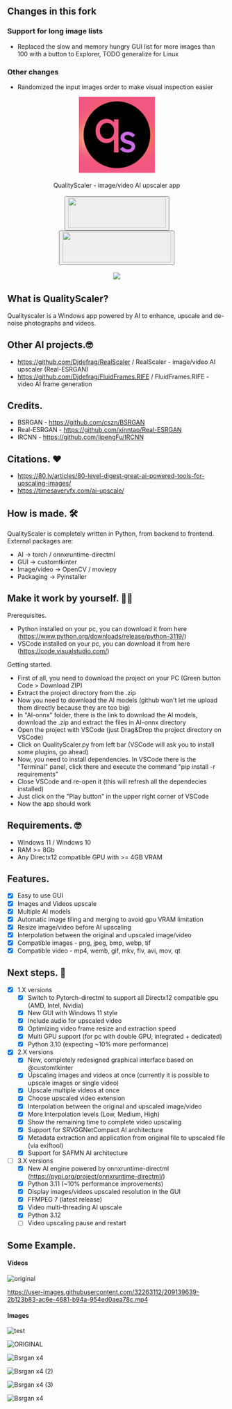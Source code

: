 ## Changes in this fork

### Support for long image lists
- Replaced the slow and memory hungry GUI list for more images than 100 with a button to Explorer, TODO generalize for Linux

### Other changes
- Randomized the input images order to make visual inspection easier

<!DOCTYPE html>
<html>
<body>
    <div align="center">    
        <img src="https://github.com/Djdefrag/QualityScaler/blob/main/Assets/logo.png" width="175"> 
        <br><br> QualityScaler - image/video AI upscaler app <br><br>
        <a href="https://jangystudio.itch.io/qualityscaler">
            <button>
                <img src="https://static.itch.io/images/badge-color.svg" width="225" height="70">
            </button>     
        </a>
        <a href="https://store.steampowered.com/app/2463110/QualityScaler/">
            <button>
                 <img src="https://images.squarespace-cdn.com/content/v1/5b45fae8b98a78d9d80b9c5c/1531959264455-E7B8MJ3VMPX0593VGCZG/button-steam-available-fixed-2.png" width="250" height="70">
            </button>                 
        </a>
    </div>
    <br>
    <div align="center">
        <img src="https://github.com/Djdefrag/QualityScaler/assets/32263112/57e90bfa-52ac-42e3-bc73-e72690a75697">
    </div>
</body>
</html>


## What is QualityScaler?
Qualityscaler is a Windows app powered by AI to enhance, upscale and de-noise photographs and videos.

## Other AI projects.🤓
- https://github.com/Djdefrag/RealScaler / RealScaler - image/video AI upscaler (Real-ESRGAN)
- https://github.com/Djdefrag/FluidFrames.RIFE / FluidFrames.RIFE - video AI frame generation

## Credits.
- BSRGAN - https://github.com/cszn/BSRGAN
- Real-ESRGAN - https://github.com/xinntao/Real-ESRGAN
- IRCNN - https://github.com/lipengFu/IRCNN

## Citations. ❤
- https://80.lv/articles/80-level-digest-great-ai-powered-tools-for-upscaling-images/
- https://timesavervfx.com/ai-upscale/

## How is made. 🛠
QualityScaler is completely written in Python, from backend to frontend. 
External packages are:
- AI  -> torch / onnxruntime-directml
- GUI -> customtkinter
- Image/video -> OpenCV / moviepy
- Packaging   -> Pyinstaller

## Make it work by yourself. 👨‍💻
Prerequisites.
- Python installed on your pc, you can download it from here (https://www.python.org/downloads/release/python-3119/)
- VSCode installed on your pc, you can download it from here (https://code.visualstudio.com/)

Getting started.
- First of all, you need to download the project on your PC (Green button Code > Download ZIP)
- Extract the project directory from the .zip
- Now you need to download the AI models (github won't let me upload them directly because they are too big)
- In "AI-onnx" folder, there is the link to download the AI models, download the .zip and extract the files in AI-onnx directory
- Open the project with VSCode (just Drag&Drop the project directory on VSCode)
- Click on QualityScaler.py from left bar (VSCode will ask you to install some plugins, go ahead)
- Now, you need to install dependencies. In VSCode there is the "Terminal" panel, click there and execute the command "pip install -r requirements"
- Close VSCode and re-open it (this will refresh all the dependecies installed)
- Just click on the "Play button" in the upper right corner of VSCode
- Now the app should work

## Requirements. 🤓
- Windows 11 / Windows 10
- RAM >= 8Gb
- Any Directx12 compatible GPU with  >=  4GB VRAM

## Features.
- [x] Easy to use GUI
- [x] Images and Videos upscale
- [x] Multiple AI models
- [x] Automatic image tiling and merging to avoid gpu VRAM limitation
- [x] Resize image/video before AI upscaling
- [x] Interpolation between the original and upscaled image/video
- [x] Compatible images - png, jpeg, bmp, webp, tif  
- [x] Compatible video  - mp4, wemb, gif, mkv, flv, avi, mov, qt 

## Next steps. 🤫
- [x] 1.X versions
    - [x] Switch to Pytorch-directml to support all Directx12 compatible gpu (AMD, Intel, Nvidia)
    - [x] New GUI with Windows 11 style
    - [x] Include audio for upscaled video
    - [x] Optimizing video frame resize and extraction speed
    - [x] Multi GPU support (for pc with double GPU, integrated + dedicated)
    - [x] Python 3.10 (expecting ~10% more performance)
- [x] 2.X versions
    - [x] New, completely redesigned graphical interface based on @customtkinter
    - [x] Upscaling images and videos at once (currently it is possible to upscale images or single video)
    - [x] Upscale multiple videos at once
    - [x] Choose upscaled video extension
    - [x] Interpolation between the original and upscaled image/video
    - [x] More Interpolation levels (Low, Medium, High)
    - [x] Show the remaining time to complete video upscaling
    - [x] Support for SRVGGNetCompact AI architecture
    - [x] Metadata extraction and application from original file to upscaled file (via exiftool)
    - [x] Support for SAFMN AI architecture
- [ ] 3.X versions
    - [x] New AI engine powered by onnxruntime-directml (https://pypi.org/project/onnxruntime-directml/)
    - [x] Python 3.11 (~10% performance improvements)
    - [x] Display images/videos upscaled resolution in the GUI
    - [x] FFMPEG 7 (latest release)
    - [x] Video multi-threading AI upscale 
    - [x] Python 3.12
    - [ ] Video upscaling pause and restart

## Some Example.

#### Videos
![original](https://user-images.githubusercontent.com/32263112/209139620-bdd028f8-d5fc-40de-8f3d-6b80a14f8aab.gif)

https://user-images.githubusercontent.com/32263112/209139639-2b123b83-ac6e-4681-b94a-954ed0aea78c.mp4

#### Images
![test](https://user-images.githubusercontent.com/32263112/166690007-f1601487-7b94-4f2c-b4e2-436bc189a26e.png)

![ORIGINAL](https://user-images.githubusercontent.com/32263112/226847190-e4dbda21-8896-456d-8120-3137f3d2ac62.png)

![Bsrgan x4](https://user-images.githubusercontent.com/32263112/168884625-c869baee-4cca-4a33-bdad-b65d9c29889d.png)

![Bsrgan x4 (2)](https://user-images.githubusercontent.com/32263112/197983965-40785dbd-78c6-48a0-a1eb-39d9c3278f42.png)

![Bsrgan x4 (3)](https://user-images.githubusercontent.com/32263112/197983979-5857a855-d402-4fab-9217-ee5bd057bd01.png)

![Bsrgan x4](https://user-images.githubusercontent.com/32263112/198290909-277e176e-ccb4-4a4b-8531-b182a18d566a.png)


